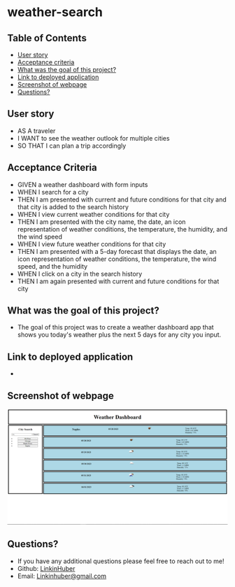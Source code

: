 # weather-search

## Table of Contents
* [User story](#user-story)
* [Acceptance criteria](#acceptance-criteria)
* [What was the goal of this project?](#what-was-the-goal-of-this-project)
* [Link to deployed application](#link-to-deployed-application)
* [Screenshot of webpage](#screenshot-of-webpage)
* [Questions?](#questions)

## User story
- AS A traveler
- I WANT to see the weather outlook for multiple cities
- SO THAT I can plan a trip accordingly

## Acceptance Criteria
- GIVEN a weather dashboard with form inputs
- WHEN I search for a city
- THEN I am presented with current and future conditions for that city and that city is added to the search history
- WHEN I view current weather conditions for that city
- THEN I am presented with the city name, the date, an icon representation of weather conditions, the temperature, the humidity, and the wind speed
- WHEN I view future weather conditions for that city
- THEN I am presented with a 5-day forecast that displays the date, an icon representation of weather conditions, the temperature, the wind speed, and the humidity
- WHEN I click on a city in the search history
- THEN I am again presented with current and future conditions for that city

## What was the goal of this project?
- The goal of this project was to create a weather dashboard app that shows you today's weather plus the next 5 days for any city you input.

## Link to deployed application
- 

## Screenshot of webpage
![Screenshot of home page](./assets/images/Screenshot%202023-05-28%20164753.png)

## Questions?
  - If you have any additional questions please feel free to reach out to me!
  - Github: [LinkinHuber](https://github.com/LinkinHuber)
  - Email: Linkinhuber@gmail.com